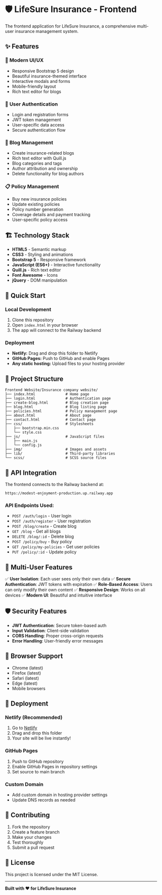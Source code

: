 # 🛡️ LifeSure Insurance - Frontend

The frontend application for LifeSure Insurance, a comprehensive multi-user insurance management system.

## ✨ **Features**

### 🎨 **Modern UI/UX**
- Responsive Bootstrap 5 design
- Beautiful insurance-themed interface
- Interactive modals and forms
- Mobile-friendly layout
- Rich text editor for blogs

### 🔐 **User Authentication**
- Login and registration forms
- JWT token management
- User-specific data access
- Secure authentication flow

### 📝 **Blog Management**
- Create insurance-related blogs
- Rich text editor with Quill.js
- Blog categories and tags
- Author attribution and ownership
- Delete functionality for blog authors

### 📋 **Policy Management**
- Buy new insurance policies
- Update existing policies
- Policy number generation
- Coverage details and payment tracking
- User-specific policy access

## 🏗️ **Technology Stack**

- **HTML5** - Semantic markup
- **CSS3** - Styling and animations
- **Bootstrap 5** - Responsive framework
- **JavaScript (ES6+)** - Interactive functionality
- **Quill.js** - Rich text editor
- **Font Awesome** - Icons
- **jQuery** - DOM manipulation

## 🚀 **Quick Start**

### **Local Development**
1. Clone this repository
2. Open `index.html` in your browser
3. The app will connect to the Railway backend

### **Deployment**
- **Netlify:** Drag and drop this folder to Netlify
- **GitHub Pages:** Push to GitHub and enable Pages
- **Any static hosting:** Upload files to your hosting provider

## 📁 **Project Structure**

```
Frontend Website/Insurance company website/
├── index.html              # Home page
├── login.html              # Authentication page
├── create-blog.html        # Blog creation page
├── blog.html               # Blog listing page
├── policies.html           # Policy management page
├── about.html              # About page
├── contact.html            # Contact page
├── css/                    # Stylesheets
│   ├── bootstrap.min.css
│   └── style.css
├── js/                     # JavaScript files
│   ├── main.js
│   └── config.js
├── img/                    # Images and assets
├── lib/                    # Third-party libraries
└── scss/                   # SCSS source files
```

## 🔗 **API Integration**

The frontend connects to the Railway backend at:
```
https://modest-enjoyment-production.up.railway.app
```

### **API Endpoints Used:**
- `POST /auth/login` - User login
- `POST /auth/register` - User registration
- `POST /blog/create` - Create blog
- `GET /blog` - Get all blogs
- `DELETE /blog/:id` - Delete blog
- `POST /policy/buy` - Buy policy
- `GET /policy/my-policies` - Get user policies
- `PUT /policy/:id` - Update policy

## 🎯 **Multi-User Features**

✅ **User Isolation**: Each user sees only their own data
✅ **Secure Authentication**: JWT tokens with expiration
✅ **Role-Based Access**: Users can only modify their own content
✅ **Responsive Design**: Works on all devices
✅ **Modern UI**: Beautiful and intuitive interface

## 🛡️ **Security Features**

- **JWT Authentication**: Secure token-based auth
- **Input Validation**: Client-side validation
- **CORS Handling**: Proper cross-origin requests
- **Error Handling**: User-friendly error messages

## 📱 **Browser Support**

- Chrome (latest)
- Firefox (latest)
- Safari (latest)
- Edge (latest)
- Mobile browsers

## 🚀 **Deployment**

### **Netlify (Recommended)**
1. Go to [Netlify](https://netlify.com)
2. Drag and drop this folder
3. Your site will be live instantly!

### **GitHub Pages**
1. Push to GitHub repository
2. Enable GitHub Pages in repository settings
3. Set source to main branch

### **Custom Domain**
- Add custom domain in hosting provider settings
- Update DNS records as needed

## 🤝 **Contributing**

1. Fork the repository
2. Create a feature branch
3. Make your changes
4. Test thoroughly
5. Submit a pull request

## 📄 **License**

This project is licensed under the MIT License.

---

**Built with ❤️ for LifeSure Insurance** 